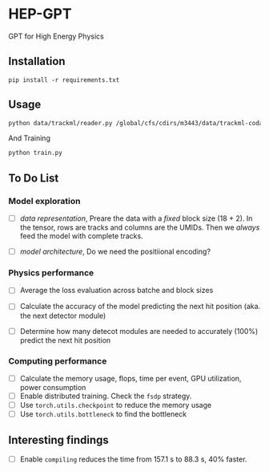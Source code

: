 # HEP-GPT
GPT for High Energy Physics

## Installation

```
pip install -r requirements.txt
```

## Usage

```bash
python data/trackml/reader.py /global/cfs/cdirs/m3443/data/trackml-codalab/train_all data/trackml/ -w 10
```

And Training


```bash
python train.py
```

## To Do List

### Model exploration
- [ ] *data representation*, Preare the data with a *fixed* block size (18 + 2). In the tensor, rows are tracks and columns are the UMIDs. Then we *always* feed the model with complete tracks.
- [ ] *model architecture*, Do we need the positiional encoding?


### Physics performance
- [ ] Average the loss evaluation across batche and block sizes
- [ ] Calculate the accuracy of the model predicting the next hit position (aka. the next detector module)
- [ ] Determine how many detecot modules are needed to accurately (100%) predict the next hit position


### Computing performance
- [ ] Calculate the memory usage, flops, time per event, GPU utilization, power consumption
- [ ] Enable distributed training. Check the `fsdp` strategy.
- [ ] Use `torch.utils.checkpoint` to reduce the memory usage
- [ ] Use `torch.utils.bottleneck` to find the bottleneck

## Interesting findings

- [ ] Enable `compiling` reduces the time from 157.1 s to 88.3 s, 40% faster.